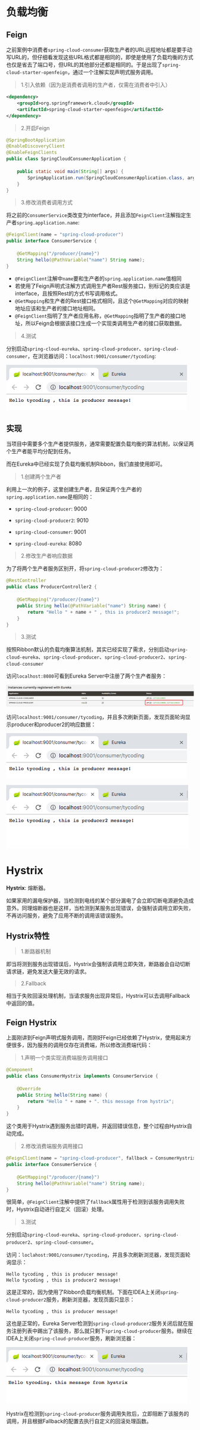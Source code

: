 # 负载均衡

## Feign

之前案例中消费者`spring-cloud-consumer`获取生产者的URL远程地址都是要手动写URL的，但仔细看发现这些URL格式都是相同的，即使是使用了负载均衡的方式也仅是省去了端口号，但URL的其他部分还都是相同的。于是出现了`spring-cloud-starter-openfeign`，通过一个注解实现声明式服务调用。

> 1.引入依赖（因为是消费者调用的生产者，仅需在消费者中引入）

```xml
<dependency>
    <groupId>org.springframework.cloud</groupId>
    <artifactId>spring-cloud-starter-openfeign</artifactId>
</dependency>
```

> 2.开启Feign

```java
@SpringBootApplication
@EnableDiscoveryClient
@EnableFeignClients
public class SpringCloudConsumerApplication {

    public static void main(String[] args) {
        SpringApplication.run(SpringCloudConsumerApplication.class, args);
    }
}
```

> 3.修改消费者调用方式

将之前的`ConsumerService`类改变为interface，并且添加`FeignClient`注解指定生产者`spring.application.name`:

```java
@FeignClient(name = "spring-cloud-producer")
public interface ConsumerService {

    @GetMapping("/producer/{name}")
    String hello(@PathVariable("name") String name);
}
```

* `@FeignClient`注解中`name`要和生产者的`spring.application.name`值相同
* 若使用了Feign声明式注解方式调用生产者Rest服务接口，别标记的类应该是interface，且按照Rest的方式书写调用格式。
* `@GetMapping`和生产者的Rest接口格式相同，且这个`@GetMapping`对应的映射地址应该和生产者的接口地址相同。
* `@FeignClient`指明了生产者应用名称，`@GetMapping`指明了生产者的接口地址，所以Feign会根据该接口生成一个实现类调用生产者的接口获取数据。

> 4.测试

分别启动`spring-cloud-eureka`、`spring-cloud-producer`、`spring-cloud-consumer`，在浏览器访问：`localhost:9001/consumer/tycoding`:

![](doc/1.png)

## 实现

当项目中需要多个生产者提供服务，通常需要配置负载均衡的算法机制，以保证两个生产者能平均分配到任务。

而在Eureka中已经实现了负载均衡机制Ribbon，我们直接使用即可。

> 1.创建两个生产者

利用上一次的例子，这里创建生产者，且保证两个生产者的`spring.application.name`是相同的：

* `spring-cloud-producer`: 9000
* `spring-cloud-producer2`: 9010

* `spring-cloud-consumer`: 9001
* `spring-cloud-eureka`: 8080

> 2.修改生产者响应数据

为了将两个生产者服务区别开，将`spring-cloud-producer2`修改为：

```java
@RestController
public class ProducerController2 {

    @GetMapping("/producer/{name}")
    public String hello(@PathVariable("name") String name) {
        return "Hello " + name + " , this is producer2 message!";
    }
}
```

> 3.测试

按照Ribbon默认的负载均衡算法机制，其实已经实现了需求，分别启动`spring-cloud-eureka`、`spring-cloud-producer`、`spring-cloud-producer2`、`spring-cloud-consumer`

访问`localhost:8080`可看到Eureka Server中注册了两个生产者服务：

![](doc/2.png)

访问`localhost:9001/consumer/tycoding`，并且多次刷新页面，发现页面轮询显示producer和producer2的响应数据：

![](doc/1.png)

![](doc/3.png)

# Hystrix

**Hystrix**: 熔断器。

如果家用的漏电保护器，当检测到电线的某个部分漏电了会立即切断电源避免造成意外。同理熔断器也是这样，当检测到某服务出现错误，会强制该调用立即失败，不再访问服务，避免了应用不断的调用该错误服务。

## Hystrix特性

> 1.断路器机制

即当将测到服务出现错误后，Hystrix会强制该调用立即失效，断路器会自动切断请求链，避免发送大量无效的请求。

> 2.Fallback

相当于失败回滚处理机制，当请求服务出现异常后，Hystrix可以去调用Fallback中返回的值。

## Feign Hystrix

上面刚讲到Feign声明式服务调用，而刚好Feign已经依赖了Hystrix，使用起来方便很多，因为服务的调用仅存在消费端，所以修改消费端代码：

> 1.声明一个类实现消费端服务调用接口

```java
@Component
public class ConsumerHystrix implements ConsumerService {

    @Override
    public String hello(String name) {
        return "Hello " + name + ". this message from hystrix";
    }
}
```

这个类用于Hystrix遇到服务出错时调用，并返回错误信息，整个过程由Hystrix自动完成。

> 2.修改消费端服务调用接口

```java
@FeignClient(name = "spring-cloud-producer", fallback = ConsumerHystrix.class)
public interface ConsumerService {

    @GetMapping("/producer/{name}")
    String hello(@PathVariable("name") String name);
}
```

很简单，`@FeignClient`注解中提供了`fallback`属性用于检测到该服务调用失败时，Hystrix自动进行自定义（回滚）处理。

> 3.测试

分别启动`spring-cloud-eureka`、`spring-cloud-producer`、`spring-cloud-producer2`、`spring-cloud-consumer`。

访问：`loclahost:9001/consumer/tycoding`，并且多次刷新浏览器，发现页面轮询显示：

```
Hello tycoding , this is producer message!
Hello tycoding , this is producer2 message!
```

这是正常的，因为使用了Ribbon负载均衡机制。下面在IDEA上关闭`spring-cloud-producer2`服务，刷新浏览器，发现页面只显示：

```
Hello tycoding , this is producer message!
```

这也是正常的，Eureka Server检测到`spring-cloud-producer2`服务关闭后就在服务注册列表中踢出了该服务，那么就只剩下`spring-cloud-producer`服务。继续在IDEA上关闭`spring-cloud-producer`服务，刷新浏览器：

![](doc/4.png)

Hystrix在检测到`spring-cloud-producer`服务调用失败后，立即阻断了该服务的调用，并且根据Fallback的配置去执行自定义的回滚处理函数。